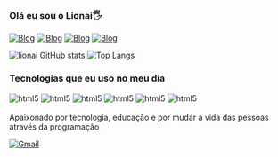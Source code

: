 ### Olá eu sou o Lionai🖐️


[![Blog](https://img.shields.io/badge/LinkedIn-0077B5?style=for-the-badge&logo=linkedin&logoColor=white)](https://br.linkedin.com/in/lionai-moraes-5427a22ba)
[![Blog](https://img.shields.io/badge/Instagram-E4405F?style=for-the-badge&logo=instagram&logoColor=white)](https://www.instagram.com/lionai_bruce?igsh=aTB4ZGFhMXd2dHZr)
[![Blog](https://img.shields.io/badge/YouTube-FF0000?style=for-the-badge&logo=youtube&logoColor=white)](https://www.youtube.com/channel/UC5ck-vljuC8Hw175ErxERIg)
[![Blog](https://img.shields.io/badge/Twitch-9146FF?style=for-the-badge&logo=twitch&logoColor=white)](https://br.linkedin.com/in/lionai-moraes-5427a22ba)

![lionai GitHub stats](https://github-readme-stats.vercel.app/api?username=lionai-moraes&show_icons=true&theme=radical)
![Top Langs](https://github-readme-stats.vercel.app/api/top-langs/?username=lionai-moraes&layout=compact)

### Tecnologias que eu uso no meu dia

<div style="display: inline_block">
<img align="center" alt="html5" src="https://img.shields.io/badge/HTML5-E34F26?style=for-the-badge&logo=html5&logoColor=white" />
<img align="center" alt="html5" src="https://img.shields.io/badge/CSS3-1572B6?style=for-the-badge&logo=css3&logoColor=white" />
<img align="center" alt="html5" src="https://img.shields.io/badge/JavaScript-323330?style=for-the-badge&logo=javascript&logoColor=F7DF1E" />
<img align="center" alt="html5" src="https://img.shields.io/badge/PHP-777BB4?style=for-the-badge&logo=php&logoColor=white" />
<img align="center" alt="html5" src=" https://img.shields.io/badge/Python-14354C?style=for-the-badge&logo=python&logoColor=white" />
<img align="center" alt="html5" src="https://img.shields.io/badge/React-20232A?style=for-the-badge&logo=react&logoColor=61DAFB" />
 
</div><br>
Apaixonado por tecnologia, educação e por mudar a vida das pessoas através da programação
<br>

[![Gmail](https://img.shields.io/badge/Gmail-D14836?style=for-the-badge&logo=gmail&logoColor=white)](mailto:lionaimoraes@gmail.com)
